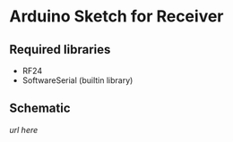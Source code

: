 # Arduino Sketch for Receiver
## Required libraries
- RF24
- SoftwareSerial (builtin library)
## Schematic
*url here*
